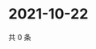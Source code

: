 # 2021-10-22

共 0 条

<!-- BEGIN WEIBO -->
<!-- 最后更新时间 Fri Oct 22 2021 19:00:44 GMT+0800 (China Standard Time) -->

<!-- END WEIBO -->
